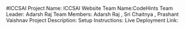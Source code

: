 #ICCSAI
Project Name: ICCSAI Website
Team Name:CodeHints
Team Leader: Adarsh Raj
Team Members: Adarsh Raj , Sri Chaitnya , Prashant Vaishnav
Project Description:
Setup Instructions:
Live Deployment Link:
